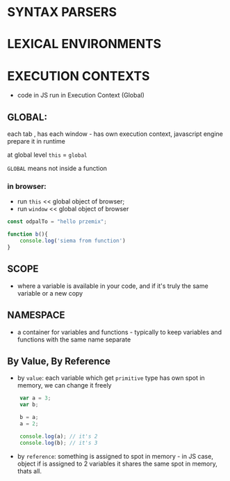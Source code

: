 # SYNTAX PARSERS


# LEXICAL ENVIRONMENTS



# EXECUTION CONTEXTS 
* code in JS run in Execution Context (Global)

## GLOBAL:
each tab , has each window - has own execution context, javascript engine prepare it in runtime 

at global level `this` = `global`

`GLOBAL` means not inside a function

### in browser:

* run `this` << global object of browser;
* run `window` << global object of browser
```javascript
const odpalTo = "hello przemix";

function b(){
    console.log('siema from function')
}
```
## SCOPE
* where a variable is available in your code, and if it's truly the same variable or a new copy

## NAMESPACE
* a container for variables and functions - typically to keep variables and functions with the same name separate

## By Value, By Reference
* by `value`:
each variable which get `primitive` type has own spot in memory, we can change it freely 
```javascript
    var a = 3;
    var b;

    b = a;
    a = 2;

    console.log(a); // it's 2
    console.log(b); // it's 3 
```
* by `reference`:
something is assigned to spot in memory - in JS case, object if is assigned to 2 variables it shares the same spot in memory, thats all. 